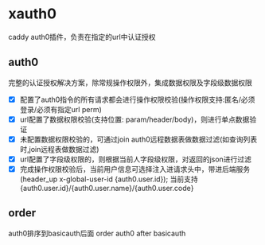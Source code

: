 # xauth0
caddy auth0插件，负责在指定的url中认证授权

## auth0
完整的认证授权解决方案，除常规操作权限外，集成数据权限及字段级数据权限

- [x] 配置了auth0指令的所有请求都会进行操作权限校验(操作权限支持:匿名/必须登录/必须有指定url perm)
- [x] url配置了数据权限校验(支持位置: param/header/body)，则进行单点数据验证
- [x] 未配置数据权限校验的，可通过join auth0远程数据表做数据过滤(如查询列表时,join远程表做数据过滤)
- [x] url配置了字段级权限的，则根据当前人字段级权限，对返回的json进行过滤
- [x] 完成操作权限校验后，当前用户信息可选择注入进请求头中，带进后端服务(header_up  x-global-user-id {auth0.user.id});
当前支持{auth0.user.id}/{auth0.user.name}/{auth0.user.code}

## order

auth0排序到basicauth后面
order auth0 after basicauth